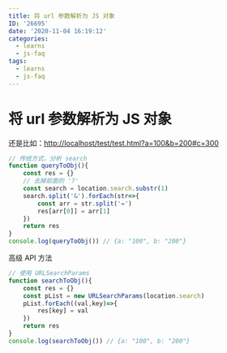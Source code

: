 ```yaml
---
title: 将 url 参数解析为 JS 对象
ID: '26695'
date: '2020-11-04 16:19:12'
categories:
  - learns
  - js-faq
tags:
  - learns
  - js-faq
---
```


# 将 url 参数解析为 JS 对象

还是比如：[http://localhost/test/test.html?a=100&b=200#c=300](http://localhost/test/test.html?a=100&b=200#c=300)

``` js 
// 传统方式，分析 search
function queryToObj(){
    const res = {}
    // 去掉前面的 '?'
    const search = location.search.substr(1)
    search.split('&').forEach(str=>{
        const arr = str.split('=')
        res[arr[0]] = arr[1]
    })
    return res
}
console.log(queryToObj()) // {a: "100", b: "200"}
```

高级 API 方法

``` js 
// 使用 URLSearchParams
function searchToObj(){
    const res = {}
    const pList = new URLSearchParams(location.search)
    pList.forEach((val,key)=>{
        res[key] = val
    })
    return res
}
console.log(searchToObj()) // {a: "100", b: "200"}
```
 
 
